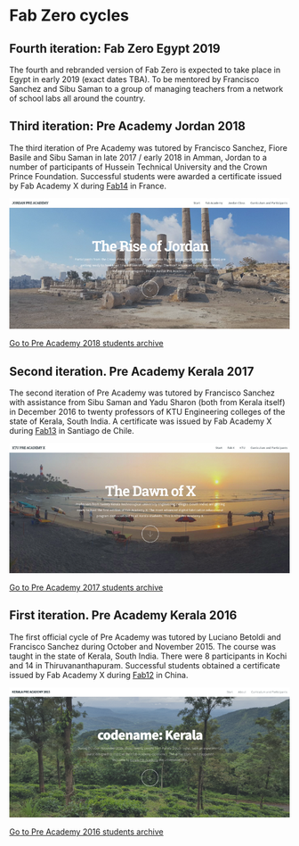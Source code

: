 # Fab Zero cycles

## Fourth iteration: Fab Zero Egypt 2019
The fourth and rebranded version of Fab Zero is expected to take place in Egypt in early 2019 (exact dates TBA). To be mentored by Francisco Sanchez and Sibu Saman to a group of managing teachers from a network of school labs all around the country.

## Third iteration: Pre Academy Jordan 2018
The third iteration of Pre Academy was tutored by Francisco Sanchez, Fiore Basile and Sibu Saman in late 2017 / early 2018 in Amman, Jordan to a number of participants of Hussein Technical University and the Crown Prince Foundation. Successful students were awarded a certificate issued by Fab Academy X during [Fab14](http://fab14.fabevent.org) in France.

![](img/jordan.png)

[Go to Pre Academy 2018 students archive](http://fabzero.fabcloud.io/preacademy2018/)

## Second iteration. Pre Academy Kerala 2017
The second iteration of Pre Academy was tutored by Francisco Sanchez with assistance from Sibu Saman and Yadu Sharon (both from Kerala itself) in December 2016 to twenty professors of KTU Engineering colleges of the state of Kerala, South India. A certificate was issued by Fab Academy X during [Fab13](http://fab13.fabevent.org) in Santiago de Chile.

![](img/ktu.png)

[Go to Pre Academy 2017 students archive](http://fabzero.fabcloud.io/preacademy2017)

## First iteration. Pre Academy Kerala 2016
The first official cycle of Pre Academy was tutored by Luciano Betoldi and Francisco Sanchez during October and November 2015. The course was taught in the state of Kerala, South India. There were 8 participants in Kochi and 14 in Thiruvananthapuram. Successful students obtained a certificate issued by Fab Academy X during [Fab12](http://fab12.fabevent.org) in China.

![](img/kerala.png)

[Go to Pre Academy 2016 students archive](http://thebeachlab.github.io/)
